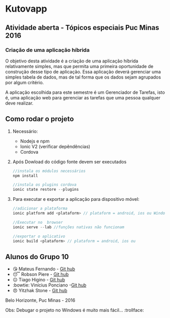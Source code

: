 # Kutovapp

## Atividade aberta - Tópicos especiais Puc Minas 2016

### Criação de uma aplicação híbrida

O objetivo desta atividade é a criação de uma aplicação híbrida relativamente simples, mas que permita uma primeira oportunidade de construção desse tipo de aplicação. Essa aplicação deverá gerenciar uma simples tabela de dados, mas de tal forma que os dados sejam agrupados por algum critério.

A aplicação escolhida para este semestre é um Gerenciador de Tarefas, isto é, uma aplicação web para gerenciar as tarefas que uma pessoa qualquer deve realizar.

Como rodar o projeto
---------

1. Necessário:

    - Nodejs e npm 
    - Ionic V2 (verificar depêndências)
    - Cordova

2. Após Dowload do código fonte devem ser executados 

    ```javascript
    //instala os módulos necessários
    npm install
    ```

    ```javascript
    //instala os plugins cordova
    ionic state restore --plugins 
    ```
3. Para executar e exportar a aplicação para dispositivo móvel:

    ```javascript
    //adicionar a plataforma
    ionic platform add <plataform> // plataform = android, ios ou Windows

    //Executar no  browser
    ionic serve --lab //funções nativas não funcionam

    //exportar o aplicativo
    ionic build <plataform> // plataform = android, ios ou 

    ```

Alunos do Grupo 10
----------

-  :kissing_heart: Mateus Fernando - [Git hub](https://github.com/mfpinheiro)
-  :sleeping:  Robson Piere - [Git hub](https://github.com/robsonpiere)
-  :neutral_face: Tiago Higino - [Git hub](https://github.com/tiagohigino)
-  :bowtie:  Vinícius Ponciano -[Git hub](https://github.com/viniciusponciano)
-  :angry:  Yitzhak Stone - [Git hub](https://github.com/YitzhakStone)

Belo Horizonte, Puc Minas - 2016

Obs: Debugar o projeto no Windows é muito mais fácil...  :trollface: